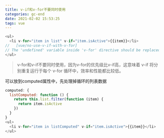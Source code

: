 ```yaml
---
title: v-if和v-for不要同时使用
categories: gc-end
date: 2021-02-02 15:53:25
tags: vue 
---
```


```javascript
<ul>
  <li v-for="item in list" v-if="item.isActive">{{item}}</li>
//   [vue/no-use-v-if-with-v-for]
// The 'undefined' variable inside 'v-for' directive should be replaced with a computed property that returns filtered array instead. You should not mix 'v-for' with 'v-if'.eslint-plugin-vue
</ul>
```
> v-for和v-if不要同时使用，因为v-for的优先级比v-if高，这意味着 v-if 将分别重复运行于每个 v-for 循环中，效率和性能都比较低。

<!-- more -->

可以放到computed属性中，先处理掉循环的列表数据
```javascript
computed: {
  listComputed: function () {
    return this.list.filter(function (item) {
      return item.isActive
    })
  }
}
<ul>
  <li v-for="item in listComputed" v-if="item.isActive">{{item}}</li>
</ul>
```